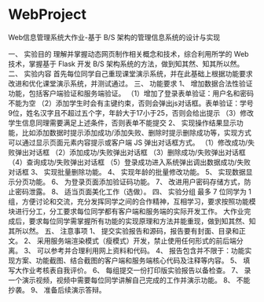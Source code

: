 # WebProject
Web信息管理系统大作业-基于 B/S 架构的管理信息系统的设计与实现 
 
一、	实验目的 
理解并掌握动态网页制作相关概念和技术，综合利用所学的 Web 技术，掌握基于 Flask 开发 B/S 架构系统的方法，做到知其然、知其所以然。 
二、	实验内容 
首先每位同学自己重现课堂演示系统，并在此基础上根据功能要求改进和优化课堂演示系统，并测试通过。 
三、	功能要求 
1、	增加数据合法性验证功能，包括客户端验证和服务端验证。
（1）增加了登录表单验证：用户名和密码不能为空
（2）添加学生时会有主键约束，否则会弹出js对话框。表单验证：学号9位，姓名汉字且不超过五个字，年龄大于17小于25，否则会给出提示
（3）修改学生信息同理需要满足上述条件，否则表单不能提交
2、	实现操作结果显示功能，比如添加数据时提示添加成功/添加失败、删除时提示删除成功等，实现方式可以通过显示页面元素内容提示或客户端 JS 弹出对话框方式。
（1）修改成功/失败弹出对话框
（2）添加成功/失败弹出对话框
（3）删除成功/失败弹出对话框 
（4）查询成功/失败弹出对话框
（5）登录成功进入系统弹出调出数据成功/失败对话框
3、	实现批量删除功能。 
4、	实现年龄的批量修改功能。 
5、	实现数据显示分页功能。 
6、	为登录页面添加验证码功能。 
7、	改进用户密码存储方式，防止密码泄露。 
8、	适当页面美化工作（选做）。 
四、	实验分组 
最多 7 位同学为 1 组，方便讨论和交流，充分发挥同学之间的合作精神，互相学习，要求按照功能模块进行分工，分工要求每位同学都有客户端和服务端的实际开发工作。 
大作业完成后，要求每位同学需掌握所有功能的实现原理和方法并能重现，做到知其然、知其所以然。 
五、	注意事项 
1、	提交实验报告和源码，报告要有封面、目录和正文。 
2、	采用服务端渲染模式（瘦模式）开发，禁止使用任何形式的前后端分离。 
3、	可以参考并合理利用网上资料和代码。 
4、	报告包含并不限于：功能实现方案、功能截图、结合截图的客户端和服务端核心代码及注释等内容。 
5、	填写大作业考核表自我评价。 
6、	每组提交一份打印版实验报告以备检查。 
7、	录一个演示视频，视频中需要每位同学讲解自己完成的工作并演示功能。 
8、	不能抄袭。 
9、	准备后续演示答辩。 
